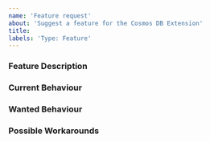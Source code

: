 ```yaml
---
name: 'Feature request'
about: 'Suggest a feature for the Cosmos DB Extension'
title:
labels: 'Type: Feature'
---
```


<!-- Please use markdown (https://guides.github.com/features/mastering-markdown/) semantics throughout the feature description. -->

### Feature Description

<!-- 
    Please provide a description of the feature you envision.
    For example (pseudo-)code snippets showing what it might look like help us understand your suggestion better. 
-->

### Current Behaviour

<!-- Please share the current behaviour of the Mongo Extension around this topic, if applicable. -->

### Wanted Behaviour

<!-- Please describe the desired outcome through the Mongo Extension around the suggested feature. -->

### Possible Workarounds

<!-- If applicable, share any workarounds for the described feature. -->
